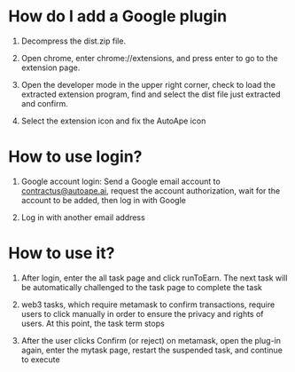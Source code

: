 # How do I add a Google plugin

1. Decompress the dist.zip file.

2. Open chrome, enter chrome://extensions, and press enter to go to the extension page.

3. Open the developer mode in the upper right corner, check to load the extracted extension program, find and select the dist file just extracted and confirm.

4. Select the extension icon and fix the AutoApe icon

# How to use login?

1. Google account login: Send a Google email account to contractus@autoape.ai, request the account authorization, wait for the account to be added, then log in with Google

2. Log in with another email address

# How to use it?

1. After login, enter the all task page and click runToEarn. The next task will be automatically challenged to the task page to complete the task

2. web3 tasks, which require metamask to confirm transactions, require users to click manually in order to ensure the privacy and rights of users. At this point, the task term stops

3. After the user clicks Confirm (or reject) on metamask, open the plug-in again, enter the mytask page, restart the suspended task, and continue to execute
